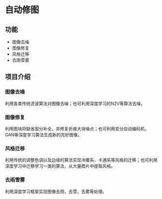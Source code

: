 # 自动修图

## 功能
* 图像去噪
* 图像修复
* 风格迁移
* 去雨雪雾

## 项目介绍
### 图像去噪
利用各类传统滤波算法对图像去噪；也可利用深度学习的N2V等算法去噪。
### 图像修复
利用图块将缺省部分补全，并修复折痕大块噪点；也可利用变分自动编码机，GAN等深度学习算法生成新的完好图像。
### 风格迁移
利用传统的调整色调以及边缘的算法实现冷暖系，卡通系等风格的迁移；也可利用深度学习中迁移学习一类的算法，从大量图片中提取风格。
### 去雨雪雾
利用深度学习框架实现图像去雨，去雪，去雾等处理。
